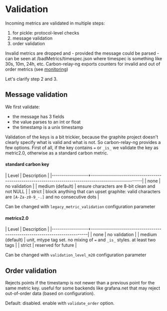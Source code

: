 # Validation

Incoming metrics are validated in multiple steps:

1. for pickle: protocol-level checks
2. message validation
3. order validation

Invalid metrics are dropped and - provided the message could be parsed - can be seen at /badMetrics/timespec.json where timespec is something like 30s, 10m, 24h, etc.
Carbon-relay-ng exports counters for invalid and out of order metrics (see [monitoring](https://github.com/graphite-ng/carbon-relay-ng/blob/master/docs/monitoring.md))

Let's clarify step 2 and 3.

## Message validation

We first validate:

* the message has 3 fields
* the value parses to an int or float
* the timestamp is a unix timestamp

Validation of the keys is a bit trickier, because the graphite project doesn't clearly specify what is valid and what is not.
So carbon-relay-ng provides a few options.
First of all, if the key contains `=` or `_is_` we validate the key as metric2.0, otherwise as a standard carbon metric.

#### standard carbon key

| Level            | Description                                                                                           |
|------------------+-------------------------------------------------------------------------------------------------------|
| none             | no validation                                                                                         |
| medium (default) | ensure characters are 8-bit clean and not NULL                                                        |
| strict           | block anything that can upset graphite: valid characters are `[A-Za-z0-9_-.]` and no consecutive dots |

Can be changed with `legacy_metric_validation` configuration parameter

#### metrics2.0

| Level            | Description                                                                |
|------------------+----------------------------------------------------------------------------|
| none             | no validation                                                              |
| medium (default) | unit, mtype tag set. no mixing of `=` and `_is_` styles. at least two tags |
| strict           | reserved for future                                                        |


Can be changed with `validation_level_m20` configuration parameter

## Order validation

Rejects points if the timestamp is not newer than a previous point for the same metric key.
useful for some backends like grafana.net that may reject out-of-order data (based on configuration).

Default: disabled. enable with `validate_order` option.

